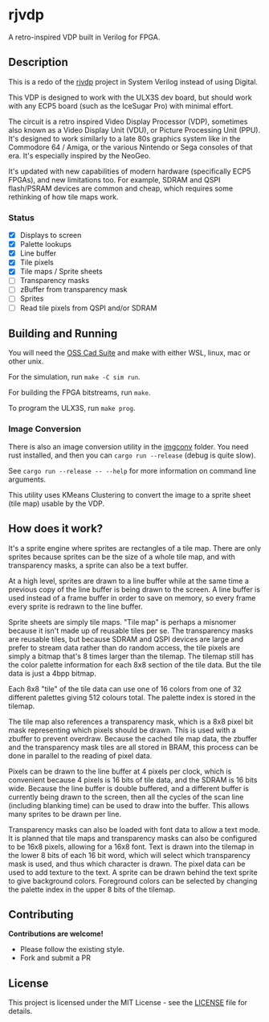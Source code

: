 # rjvdp

A retro-inspired VDP built in Verilog for FPGA.

## Description

This is a redo of the [rjvdp](https://github.com/rj45/rjvdp) project in System Verilog instead of using Digital.

This VDP is designed to work with the ULX3S dev board, but should work with any ECP5 board (such as the IceSugar Pro) with minimal effort.

The circuit is a retro inspired Video Display Processor (VDP), sometimes also known as a Video Display Unit (VDU), or Picture Processing Unit (PPU). It's designed to work similarly to a late 80s graphics system like in the Commodore 64 / Amiga, or the various Nintendo or Sega consoles of that era. It's especially inspired by the NeoGeo.

It's updated with new capabilities of modern hardware (specifically ECP5 FPGAs), and new limitations too. For example, SDRAM and QSPI flash/PSRAM devices are common and cheap, which requires some rethinking of how tile maps work.

### Status

- [x] Displays to screen
- [x] Palette lookups
- [x] Line buffer
- [x] Tile pixels
- [x] Tile maps / Sprite sheets
- [ ] Transparency masks
- [ ] zBuffer from transparency mask
- [ ] Sprites
- [ ] Read tile pixels from QSPI and/or SDRAM

## Building and Running

You will need the [OSS Cad Suite](https://github.com/YosysHQ/oss-cad-suite-build) and make with either WSL, linux, mac or other unix.

For the simulation, run `make -C sim run`.

For building the FPGA bitstreams, run `make`.

To program the ULX3S, run `make prog`.

### Image Conversion

There is also an image conversion utility in the [imgconv](./imgconv/) folder. You need
rust installed, and then you can `cargo run --release` (debug is quite slow).

See `cargo run --release -- --help` for more information on command line arguments.

This utility uses KMeans Clustering to convert the image to a sprite sheet (tile map) usable by the VDP.

## How does it work?

It's a sprite engine where sprites are rectangles of a tile map. There are only sprites because sprites can be the size of a whole tile map, and with transparency masks, a sprite can also be a text buffer.

At a high level, sprites are drawn to a line buffer while at the same time a previous copy of the line buffer is being drawn to the screen. A line buffer is used instead of a frame buffer in order to save on memory, so every frame every sprite is redrawn to the line buffer.

Sprite sheets are simply tile maps. "Tile map" is perhaps a misnomer because it isn't made up of reusable tiles per se. The transparency masks are reusable tiles, but because SDRAM and QSPI devices are large and prefer to stream data rather than do random access, the tile pixels are simply a bitmap that's 8 times larger than the tilemap. The tilemap still has the color palette information for each 8x8 section of the tile data. But the tile data is just a 4bpp bitmap.

Each 8x8 "tile" of the tile data can use one of 16 colors from one of 32 different palettes giving 512 colours total. The palette index is stored in the tilemap.

The tile map also references a transparency mask, which is a 8x8 pixel bit mask representing which pixels should be drawn. This is used with a zbuffer to prevent overdraw. Because the cached tile map data, the zbuffer and the transparency mask tiles are all stored in BRAM, this process can be done in parallel to the reading of pixel data.

Pixels can be drawn to the line buffer at 4 pixels per clock, which is convenient because 4 pixels is 16 bits of tile data, and the SDRAM is 16 bits wide. Because the line buffer is double buffered, and a different buffer is currently being drawn to the screen, then all the cycles of the scan line (including blanking time) can be used to draw into the buffer. This allows many sprites to be drawn per line.

Transparency masks can also be loaded with font data to allow a text mode. It is planned that tile maps and transparency masks can also be configured to be 16x8 pixels, allowing for a 16x8 font. Text is drawn into the tilemap in the lower 8 bits of each 16 bit word, which will select
which transparency mask is used, and thus which character is drawn. The pixel data can be used
to add texture to the text. A sprite can be drawn behind the text sprite to give background colors. Foreground colors can be selected by changing the palette index in the upper 8 bits of the tilemap.

## Contributing

**Contributions are welcome!**

- Please follow the existing style.
- Fork and submit a PR

## License

This project is licensed under the MIT License - see the [LICENSE](./LICENSE) file for details.
